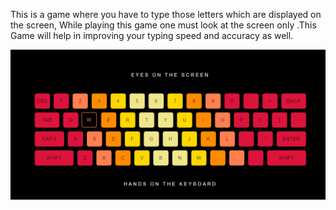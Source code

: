 This is a game where you have to type those letters which are displayed on the screen, While playing this game one must look at the screen only .This Game will help in improving your typing speed and accuracy as well.  

![Game image](../../assets/images/Quick_fingers_keyboard.png)

